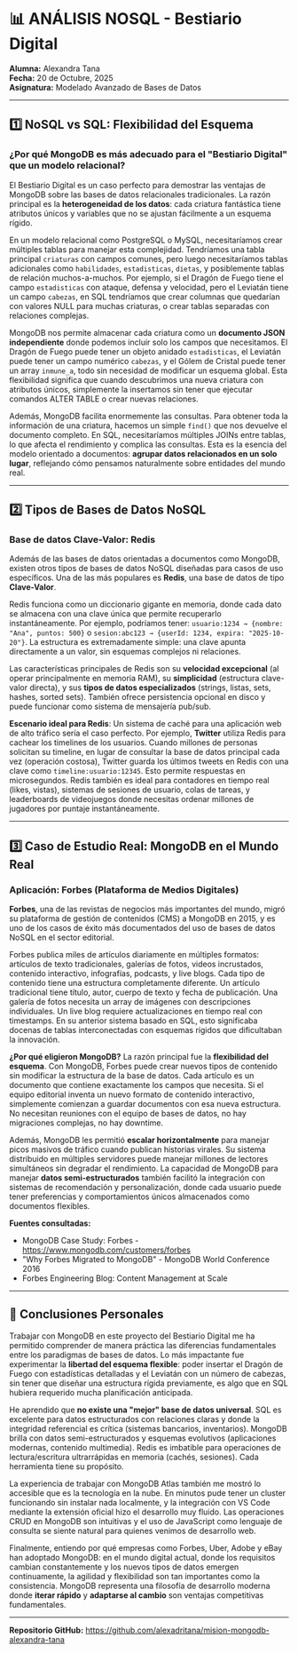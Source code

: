 # 📊 ANÁLISIS NOSQL - Bestiario Digital

**Alumna:** Alexandra Tana  
**Fecha:** 20 de Octubre, 2025  
**Asignatura:** Modelado Avanzado de Bases de Datos

---

## 1️⃣ NoSQL vs SQL: Flexibilidad del Esquema

### ¿Por qué MongoDB es más adecuado para el "Bestiario Digital" que un modelo relacional?

El Bestiario Digital es un caso perfecto para demostrar las ventajas de MongoDB sobre las bases de datos relacionales tradicionales. La razón principal es la **heterogeneidad de los datos**: cada criatura fantástica tiene atributos únicos y variables que no se ajustan fácilmente a un esquema rígido.

En un modelo relacional como PostgreSQL o MySQL, necesitaríamos crear múltiples tablas para manejar esta complejidad. Tendríamos una tabla principal `criaturas` con campos comunes, pero luego necesitaríamos tablas adicionales como `habilidades`, `estadisticas`, `dietas`, y posiblemente tablas de relación muchos-a-muchos. Por ejemplo, si el Dragón de Fuego tiene el campo `estadisticas` con ataque, defensa y velocidad, pero el Leviatán tiene un campo `cabezas`, en SQL tendríamos que crear columnas que quedarían con valores NULL para muchas criaturas, o crear tablas separadas con relaciones complejas.

MongoDB nos permite almacenar cada criatura como un **documento JSON independiente** donde podemos incluir solo los campos que necesitamos. El Dragón de Fuego puede tener un objeto anidado `estadisticas`, el Leviatán puede tener un campo numérico `cabezas`, y el Gólem de Cristal puede tener un array `inmune_a`, todo sin necesidad de modificar un esquema global. Esta flexibilidad significa que cuando descubrimos una nueva criatura con atributos únicos, simplemente la insertamos sin tener que ejecutar comandos ALTER TABLE o crear nuevas relaciones.

Además, MongoDB facilita enormemente las consultas. Para obtener toda la información de una criatura, hacemos un simple `find()` que nos devuelve el documento completo. En SQL, necesitaríamos múltiples JOINs entre tablas, lo que afecta el rendimiento y complica las consultas. Esta es la esencia del modelo orientado a documentos: **agrupar datos relacionados en un solo lugar**, reflejando cómo pensamos naturalmente sobre entidades del mundo real.

---

## 2️⃣ Tipos de Bases de Datos NoSQL

### Base de datos Clave-Valor: Redis

Además de las bases de datos orientadas a documentos como MongoDB, existen otros tipos de bases de datos NoSQL diseñadas para casos de uso específicos. Una de las más populares es **Redis**, una base de datos de tipo **Clave-Valor**.

Redis funciona como un diccionario gigante en memoria, donde cada dato se almacena con una clave única que permite recuperarlo instantáneamente. Por ejemplo, podríamos tener: `usuario:1234 → {nombre: "Ana", puntos: 500}` o `sesion:abc123 → {userId: 1234, expira: "2025-10-20"}`. La estructura es extremadamente simple: una clave apunta directamente a un valor, sin esquemas complejos ni relaciones.

Las características principales de Redis son su **velocidad excepcional** (al operar principalmente en memoria RAM), su **simplicidad** (estructura clave-valor directa), y sus **tipos de datos especializados** (strings, listas, sets, hashes, sorted sets). También ofrece persistencia opcional en disco y puede funcionar como sistema de mensajería pub/sub.

**Escenario ideal para Redis**: Un sistema de caché para una aplicación web de alto tráfico sería el caso perfecto. Por ejemplo, **Twitter** utiliza Redis para cachear los timelines de los usuarios. Cuando millones de personas solicitan su timeline, en lugar de consultar la base de datos principal cada vez (operación costosa), Twitter guarda los últimos tweets en Redis con una clave como `timeline:usuario:12345`. Esto permite respuestas en microsegundos. Redis también es ideal para contadores en tiempo real (likes, vistas), sistemas de sesiones de usuario, colas de tareas, y leaderboards de videojuegos donde necesitas ordenar millones de jugadores por puntaje instantáneamente.

---

## 3️⃣ Caso de Estudio Real: MongoDB en el Mundo Real

### Aplicación: Forbes (Plataforma de Medios Digitales)

**Forbes**, una de las revistas de negocios más importantes del mundo, migró su plataforma de gestión de contenidos (CMS) a MongoDB en 2015, y es uno de los casos de éxito más documentados del uso de bases de datos NoSQL en el sector editorial.

Forbes publica miles de artículos diariamente en múltiples formatos: artículos de texto tradicionales, galerías de fotos, videos incrustados, contenido interactivo, infografías, podcasts, y live blogs. Cada tipo de contenido tiene una estructura completamente diferente. Un artículo tradicional tiene título, autor, cuerpo de texto y fecha de publicación. Una galería de fotos necesita un array de imágenes con descripciones individuales. Un live blog requiere actualizaciones en tiempo real con timestamps. En su anterior sistema basado en SQL, esto significaba docenas de tablas interconectadas con esquemas rígidos que dificultaban la innovación.

**¿Por qué eligieron MongoDB?** La razón principal fue la **flexibilidad del esquema**. Con MongoDB, Forbes puede crear nuevos tipos de contenido sin modificar la estructura de la base de datos. Cada artículo es un documento que contiene exactamente los campos que necesita. Si el equipo editorial inventa un nuevo formato de contenido interactivo, simplemente comienzan a guardar documentos con esa nueva estructura. No necesitan reuniones con el equipo de bases de datos, no hay migraciones complejas, no hay downtime.

Además, MongoDB les permitió **escalar horizontalmente** para manejar picos masivos de tráfico cuando publican historias virales. Su sistema distribuido en múltiples servidores puede manejar millones de lectores simultáneos sin degradar el rendimiento. La capacidad de MongoDB para manejar **datos semi-estructurados** también facilitó la integración con sistemas de recomendación y personalización, donde cada usuario puede tener preferencias y comportamientos únicos almacenados como documentos flexibles.

**Fuentes consultadas:**
- MongoDB Case Study: Forbes - https://www.mongodb.com/customers/forbes
- "Why Forbes Migrated to MongoDB" - MongoDB World Conference 2016
- Forbes Engineering Blog: Content Management at Scale

---

## 🎯 Conclusiones Personales

Trabajar con MongoDB en este proyecto del Bestiario Digital me ha permitido comprender de manera práctica las diferencias fundamentales entre los paradigmas de bases de datos. Lo más impactante fue experimentar la **libertad del esquema flexible**: poder insertar el Dragón de Fuego con estadísticas detalladas y el Leviatán con un número de cabezas, sin tener que diseñar una estructura rígida previamente, es algo que en SQL hubiera requerido mucha planificación anticipada.

He aprendido que **no existe una "mejor" base de datos universal**. SQL es excelente para datos estructurados con relaciones claras y donde la integridad referencial es crítica (sistemas bancarios, inventarios). MongoDB brilla con datos semi-estructurados y esquemas evolutivos (aplicaciones modernas, contenido multimedia). Redis es imbatible para operaciones de lectura/escritura ultrarrápidas en memoria (cachés, sesiones). Cada herramienta tiene su propósito.

La experiencia de trabajar con MongoDB Atlas también me mostró lo accesible que es la tecnología en la nube. En minutos pude tener un cluster funcionando sin instalar nada localmente, y la integración con VS Code mediante la extensión oficial hizo el desarrollo muy fluido. Las operaciones CRUD en MongoDB son intuitivas y el uso de JavaScript como lenguaje de consulta se siente natural para quienes venimos de desarrollo web.

Finalmente, entiendo por qué empresas como Forbes, Uber, Adobe y eBay han adoptado MongoDB: en el mundo digital actual, donde los requisitos cambian constantemente y los nuevos tipos de datos emergen continuamente, la agilidad y flexibilidad son tan importantes como la consistencia. MongoDB representa una filosofía de desarrollo moderna donde **iterar rápido** y **adaptarse al cambio** son ventajas competitivas fundamentales.

---

**Repositorio GitHub:** https://github.com/alexadritana/mision-mongodb-alexandra-tana